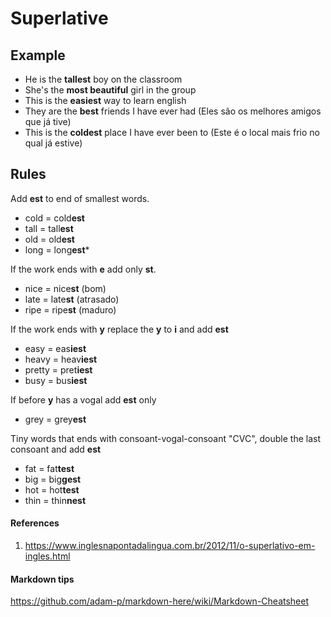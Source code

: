# Superlative

## Example
* He is the **tallest** boy on the classroom
* She's the **most beautiful** girl in the group
* This is the **easiest** way to learn english
* They are the **best** friends I have ever had (Eles são os melhores amigos que já tive)
* This is the **coldest** place I have ever been to (Este é o local mais frio no qual já estive)

## Rules
Add __est__ to end of smallest words. 
* cold = cold**est**
* tall = tall**est**
* old = old**est**
* long = long**est***

If the work ends with __e__ add only __st__.
* nice = nice**st** (bom)
* late = late**st** (atrasado)
* ripe = ripe**st** (maduro)

If the work ends with __y__ replace the __y__ to __i__ and add __est__
* easy = eas**iest**
* heavy = heav**iest**
* pretty = pret**iest**
* busy = bus**iest**

If before __y__ has a vogal add __est__ only
* grey = grey**est**

Tiny words that ends with consoant-vogal-consoant "CVC", double the last consoant and add __est__
* fat = fat**test**
* big = big**gest**
* hot = hot**test**
* thin = thin**nest**


#### References
1. https://www.inglesnapontadalingua.com.br/2012/11/o-superlativo-em-ingles.html

#### Markdown tips
https://github.com/adam-p/markdown-here/wiki/Markdown-Cheatsheet
